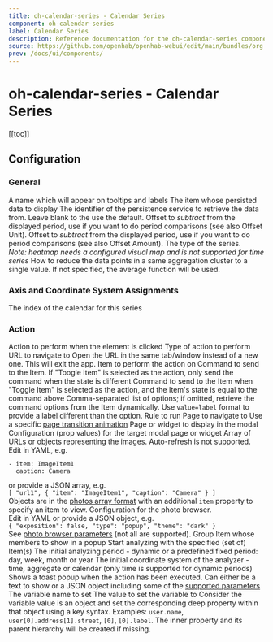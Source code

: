 ```yaml
---
title: oh-calendar-series - Calendar Series
component: oh-calendar-series
label: Calendar Series
description: Reference documentation for the oh-calendar-series component
source: https://github.com/openhab/openhab-webui/edit/main/bundles/org.openhab.ui/doc/components/oh-calendar-series.md
prev: /docs/ui/components/
---
```


# oh-calendar-series - Calendar Series

<!-- Put a screenshot here if relevant:
![](./images/oh-calendar-series/header.jpg)
-->

[[toc]]

<!-- Note: you can overwrite the definition-provided description and add your own intro/additional sections instead -->
<!-- DO NOT REMOVE the following comments if you intend to keep the definition-provided description -->
<!-- GENERATED componentDescription -->

<!-- GENERATED /componentDescription -->

## Configuration

<!-- DO NOT REMOVE the following comments -->
<!-- GENERATED props -->
### General
<div class="props">
<PropGroup label="General">
<PropBlock type="TEXT" name="name" label="Name">
  <PropDescription>
    A name which will appear on tooltips and labels
  </PropDescription>
</PropBlock>
<PropBlock type="TEXT" name="item" label="Item" context="item">
  <PropDescription>
    The item whose persisted data to display
  </PropDescription>
</PropBlock>
<PropBlock type="TEXT" name="service" label="Persistence Service" context="persistenceService">
  <PropDescription>
    The identifier of the persistence service to retrieve the data from. Leave blank to the use the default.
  </PropDescription>
</PropBlock>
<PropBlock type="INTEGER" name="offsetAmount" label="Offset Amount">
  <PropDescription>
    Offset to <em>subtract</em> from the displayed period, use if you want to do period comparisons (see also Offset Unit).
  </PropDescription>
</PropBlock>
<PropBlock type="STRING" name="offsetUnit" label="Offset Unit" context="offsetUnit">
  <PropDescription>
    Offset to <em>subtract</em> from the displayed period, use if you want to do period comparisons (see also Offset Amount).
  </PropDescription>
  <PropOptions>
    <PropOption value="hour" label="Hour" />
    <PropOption value="minute" label="Minute" />
    <PropOption value="day" label="Day" />
    <PropOption value="week" label="Week" />
    <PropOption value="month" label="Month" />
    <PropOption value="year" label="Year" />
  </PropOptions>
</PropBlock>
<PropBlock type="TEXT" name="type" label="Type">
  <PropDescription>
    The type of the series.<br/><em>Note: heatmap needs a configured visual map and is not supported for time series</em>
  </PropDescription>
  <PropOptions>
    <PropOption value="heatmap" label="Heatmap" />
    <PropOption value="scatter" label="Scatter" />
  </PropOptions>
</PropBlock>
<PropBlock type="TEXT" name="aggregationFunction" label="Aggregation Function">
  <PropDescription>
    How to reduce the data points in a same aggregation cluster to a single value. If not specified, the average function will be used.
  </PropDescription>
  <PropOptions>
    <PropOption value="average" label="Average" />
    <PropOption value="sum" label="Sum" />
    <PropOption value="min" label="Minimum" />
    <PropOption value="max" label="Maximum" />
    <PropOption value="first" label="First (earliest)" />
    <PropOption value="last" label="Last (latest)" />
    <PropOption value="diff_first" label="Difference of firsts" />
    <PropOption value="diff_last" label="Difference of lasts" />
  </PropOptions>
</PropBlock>
</PropGroup>
</div>

### Axis and Coordinate System Assignments
<div class="props">
<PropGroup name="componentRelations" label="Axis and Coordinate System Assignments">
<PropBlock type="INTEGER" name="calendarIndex" label="Calendar Index" context="chartCalendar">
  <PropDescription>
    The index of the calendar for this series
  </PropDescription>
</PropBlock>
</PropGroup>
</div>

### Action
<div class="props">
<PropGroup name="actions" label="Action">
  Action to perform when the element is clicked
<PropBlock type="TEXT" name="action" label="Action">
  <PropDescription>
    Type of action to perform
  </PropDescription>
  <PropOptions>
    <PropOption value="navigate" label="Navigate to page" />
    <PropOption value="command" label="Send command" />
    <PropOption value="toggle" label="Toggle Item" />
    <PropOption value="options" label="Command options" />
    <PropOption value="rule" label="Run rule" />
    <PropOption value="popup" label="Open popup" />
    <PropOption value="popover" label="Open popover" />
    <PropOption value="sheet" label="Open sheet" />
    <PropOption value="photos" label="Open photo browser" />
    <PropOption value="group" label="Group details" />
    <PropOption value="analyzer" label="Analyze item(s)" />
    <PropOption value="url" label="External URL" />
    <PropOption value="variable" label="Set Variable" />
  </PropOptions>
</PropBlock>
<PropBlock type="TEXT" name="actionUrl" label="Action URL" context="url">
  <PropDescription>
    URL to navigate to
  </PropDescription>
</PropBlock>
<PropBlock type="BOOLEAN" name="actionUrlSameWindow" label="Open in same tab/window">
  <PropDescription>
    Open the URL in the same tab/window instead of a new one. This will exit the app.
  </PropDescription>
</PropBlock>
<PropBlock type="TEXT" name="actionItem" label="Action Item" context="item">
  <PropDescription>
    Item to perform the action on
  </PropDescription>
</PropBlock>
<PropBlock type="TEXT" name="actionCommand" label="Action Command">
  <PropDescription>
    Command to send to the Item. If "Toogle Item" is selected as the action, only send the command when the state is different
  </PropDescription>
</PropBlock>
<PropBlock type="TEXT" name="actionCommandAlt" label="Action Toggle Command">
  <PropDescription>
    Command to send to the Item when "Toggle Item" is selected as the action, and the Item's state is equal to the command above
  </PropDescription>
</PropBlock>
<PropBlock type="TEXT" name="actionOptions" label="Command Options">
  <PropDescription>
    Comma-separated list of options; if omitted, retrieve the command options from the Item dynamically. Use <code>value=label</code> format to provide a label different than the option.
  </PropDescription>
</PropBlock>
<PropBlock type="TEXT" name="actionRule" label="Rule" context="rule">
  <PropDescription>
    Rule to run
  </PropDescription>
</PropBlock>
<PropBlock type="TEXT" name="actionPage" label="Page" context="page">
  <PropDescription>
    Page to navigate to
  </PropDescription>
</PropBlock>
<PropBlock type="TEXT" name="actionPageTransition" label="Transition Effect">
  <PropDescription>
    Use a specific <a class="external text-color-blue" target="_blank" href="https://framework7.io/docs/view.html#custom-page-transitions">page transition animation</a>
  </PropDescription>
  <PropOptions>
    <PropOption value="f7-circle" label="Circle" />
    <PropOption value="f7-cover" label="Cover" />
    <PropOption value="f7-cover-v" label="Cover from bottom" />
    <PropOption value="f7-dive" label="Dive" />
    <PropOption value="f7-fade" label="Fade" />
    <PropOption value="f7-flip" label="Flip" />
    <PropOption value="f7-parallax" label="Parallax" />
    <PropOption value="f7-push" label="Push" />
  </PropOptions>
</PropBlock>
<PropBlock type="TEXT" name="actionModal" label="Modal Page or Widget" context="pagewidget">
  <PropDescription>
    Page or widget to display in the modal
  </PropDescription>
</PropBlock>
<PropBlock type="TEXT" name="actionModalConfig" label="Modal component configuration" context="props">
  <PropDescription>
    Configuration (prop values) for the target modal page or widget
  </PropDescription>
</PropBlock>
<PropBlock type="TEXT" name="actionPhotos" label="Images to show">
  <PropDescription>
    Array of URLs or objects representing the images. Auto-refresh is not supported.<br />Edit in YAML, e.g.<br /><code><pre>- item: ImageItem1<br />  caption: Camera</pre></code>or provide a JSON array, e.g.<br /><code>[ "url1", { "item": "ImageItem1", "caption": "Camera" } ]</code><br />Objects are in the <a class="external text-color-blue" target="_blank" href="https://framework7.io/docs/photo-browser.html#photos-array">photos array format</a> with an additional <code>item</code> property to specify an item to view.
  </PropDescription>
</PropBlock>
<PropBlock type="TEXT" name="actionPhotoBrowserConfig" label="Photo browser configuration">
  <PropDescription>
    Configuration for the photo browser.<br />Edit in YAML or provide a JSON object, e.g.<br /><code>{ "exposition": false, "type": "popup", "theme": "dark" }</code><br /> See <a class="external text-color-blue" target="_blank" href="https://framework7.io/docs/photo-browser.html#photo-browser-parameters">photo browser parameters</a> (not all are supported).
  </PropDescription>
</PropBlock>
<PropBlock type="TEXT" name="actionGroupPopupItem" label="Group Popup Item" context="item">
  <PropDescription>
    Group Item whose members to show in a popup
  </PropDescription>
</PropBlock>
<PropBlock type="TEXT" name="actionAnalyzerItems" label="Item(s) to Analyze" context="item">
  <PropDescription>
    Start analyzing with the specified (set of) Item(s)
  </PropDescription>
</PropBlock>
<PropBlock type="TEXT" name="actionAnalyzerChartType" label="Chart Type">
  <PropDescription>
    The initial analyzing period - dynamic or a predefined fixed period: day, week, month or year
  </PropDescription>
  <PropOptions>
    <PropOption value="(empty)" label="Dynamic" />
    <PropOption value="day" label="Day" />
    <PropOption value="isoWeek" label="Week (starting on Mondays)" />
    <PropOption value="month" label="Month" />
    <PropOption value="year" label="Year" />
  </PropOptions>
</PropBlock>
<PropBlock type="TEXT" name="actionAnalyzerCoordSystem" label="Initial Coordinate System">
  <PropDescription>
    The initial coordinate system of the analyzer - time, aggregate or calendar (only time is supported for dynamic periods)
  </PropDescription>
  <PropOptions>
    <PropOption value="time" label="Time" />
    <PropOption value="aggregate" label="Aggregate" />
    <PropOption value="calendar" label="Calendar" />
  </PropOptions>
</PropBlock>
<PropBlock type="TEXT" name="actionFeedback" label="Action feedback">
  <PropDescription>
    Shows a toast popup when the action has been executed. Can either be a text to show or a JSON object including some of the <a class="external text-color-blue" target="_blank" href="https://framework7.io/docs/toast.html#toast-parameters">supported parameters</a>
  </PropDescription>
</PropBlock>
<PropBlock type="TEXT" name="actionVariable" label="Variable">
  <PropDescription>
    The variable name to set
  </PropDescription>
</PropBlock>
<PropBlock type="TEXT" name="actionVariableValue" label="Variable Value">
  <PropDescription>
    The value to set the variable to
  </PropDescription>
</PropBlock>
<PropBlock type="TEXT" name="actionVariableKey" label="Variable Key">
  <PropDescription>
    Consider the variable value is an object and set the corresponding deep property within that object using a key syntax. Examples: <code>user.name</code>, <code>user[0].address[1].street</code>, <code>[0]</code>, <code>[0].label</code>. The inner property and its parent hierarchy will be created if missing.
  </PropDescription>
</PropBlock>
</PropGroup>
</div>


<!-- GENERATED /props -->

<!-- If applicable describe how properties are forwarded to a underlying component from Framework7, ECharts, etc.:
### Inherited Properties

-->

<!-- If applicable describe the slots recognized by the component and what they represent:
### Slots

#### `default`

The contents of the oh-calendar-series.

-->

<!-- Add as many examples as desired - put the YAML in a details container when it becomes too long (~150/200+ lines):
## Examples

### Example 1

![](./images/oh-calendar-series/example1.jpg)

```yaml
component: oh-calendar-series
config:
  prop1: value1
  prop2: value2
```

### Example 2

![](./images/oh-calendar-series/example2.jpg)

::: details YAML
```yaml
component: oh-calendar-series
config:
  prop1: value1
  prop2: value2
slots
```
:::

-->

<!-- Try to clean up URLs to the forum (https://community.openhab.org/t/<threadID>[/<postID>] should suffice)
## Community Resources

- [Community Post 1](https://community.openhab.org/t/12345)
- [Community Post 2](https://community.openhab.org/t/23456)
-->
